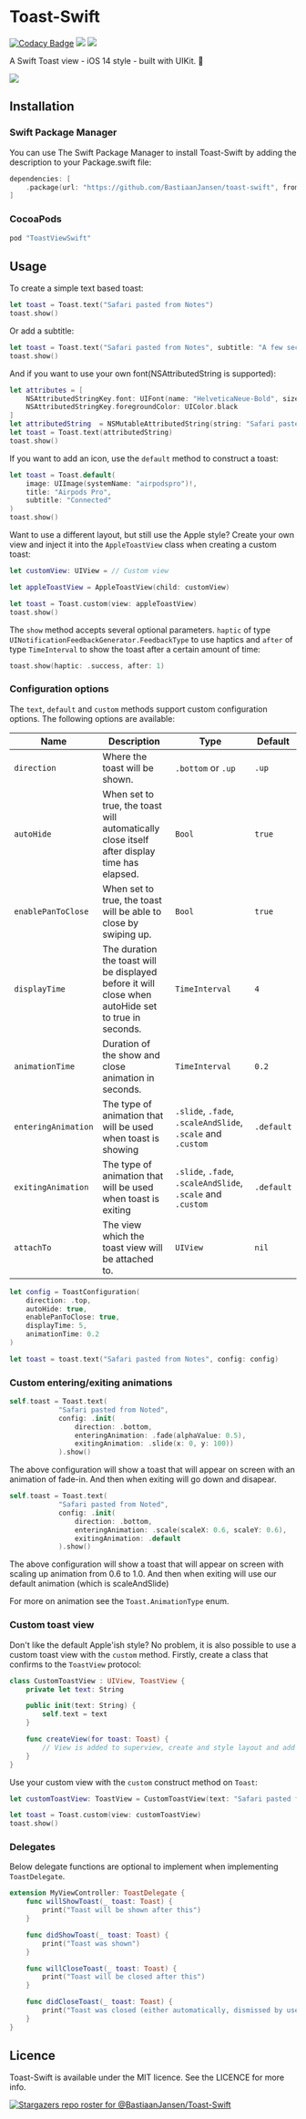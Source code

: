 # Toast-Swift

[![Codacy Badge](https://app.codacy.com/project/badge/Grade/6eeb888f65db4c168435e739cb7c84e3)](https://www.codacy.com/gh/BastiaanJansen/Toast-Swift/dashboard?utm_source=github.com&amp;utm_medium=referral&amp;utm_content=BastiaanJansen/Toast-Swift&amp;utm_campaign=Badge_Grade)
![](https://img.shields.io/github/license/BastiaanJansen/Toast-Swift)
![](https://img.shields.io/github/issues/BastiaanJansen/Toast-Swift)

A Swift Toast view - iOS 14 style - built with UIKit. 🍞

<img src="Screenshots/Grid.png">

## Installation

### Swift Package Manager
You can use The Swift Package Manager to install Toast-Swift by adding the description to your Package.swift file:
```swift
dependencies: [
    .package(url: "https://github.com/BastiaanJansen/toast-swift", from: "1.3.2")
]
```

### CocoaPods
```swift
pod "ToastViewSwift"
```

## Usage
To create a simple text based toast:
```swift
let toast = Toast.text("Safari pasted from Notes")
toast.show()
```

Or add a subtitle:
```swift
let toast = Toast.text("Safari pasted from Notes", subtitle: "A few seconds ago")
toast.show()
```

And if you want to use your own font(NSAttributedString is supported):
```swift
let attributes = [
    NSAttributedStringKey.font: UIFont(name: "HelveticaNeue-Bold", size: 17)!, 
    NSAttributedStringKey.foregroundColor: UIColor.black
]
let attributedString  = NSMutableAttributedString(string: "Safari pasted from Notes" , attributes: attributes)
let toast = Toast.text(attributedString)
toast.show()
```

If you want to add an icon, use the `default` method to construct a toast:
```swift
let toast = Toast.default(
    image: UIImage(systemName: "airpodspro")!,
    title: "Airpods Pro",
    subtitle: "Connected"
)
toast.show()
```

Want to use a different layout, but still use the Apple style? Create your own view and inject it into the `AppleToastView` class when creating a custom toast:
```swift
let customView: UIView = // Custom view

let appleToastView = AppleToastView(child: customView)

let toast = Toast.custom(view: appleToastView)
toast.show()
```

The `show` method accepts several optional parameters. `haptic` of type `UINotificationFeedbackGenerator.FeedbackType` to use haptics and `after` of type `TimeInterval` to show the toast after a certain amount of time:
```swift
toast.show(haptic: .success, after: 1)
```

### Configuration options    
The `text`, `default` and `custom` methods support custom configuration options. The following options are available:

| Name            | Description                                                                                         | Type           | Default |
|-----------------|-----------------------------------------------------------------------------------------------------|----------------|---------|
| `direction`      | Where the toast will be shown.        | `.bottom` or `.up`        | `.up`  |
| `autoHide`      | When set to true, the toast will automatically close itself after display time has elapsed.         | `Bool`         | `true`  |
| `enablePanToClose`      | When set to true, the toast will be able to close by swiping up.         | `Bool`         | `true`  |
| `displayTime`   | The duration the toast will be displayed before it will close when autoHide set to true in seconds. | `TimeInterval` | `4`     |
| `animationTime` | Duration of the show and close animation in seconds.                                                | `TimeInterval` | `0.2`   |
| `enteringAnimation` | The type of animation that will be used when toast is showing                                   | `.slide`, `.fade`, `.scaleAndSlide`, `.scale` and `.custom` | `.default`|
| `exitingAnimation` | The type of animation that will be used when toast is exiting                                    | `.slide`, `.fade`, `.scaleAndSlide`, `.scale` and `.custom` | `.default`|
| `attachTo`      | The view which the toast view will be attached to.                                                  | `UIView`       | `nil`   |


```swift
let config = ToastConfiguration(
    direction: .top,
    autoHide: true,
    enablePanToClose: true,
    displayTime: 5,
    animationTime: 0.2
)

let toast = toast.text("Safari pasted from Notes", config: config)
```

### Custom entering/exiting animations
```swift
self.toast = Toast.text(
            "Safari pasted from Noted",
            config: .init(
                direction: .bottom,
                enteringAnimation: .fade(alphaValue: 0.5),
                exitingAnimation: .slide(x: 0, y: 100))
            ).show()
```
The above configuration will show a toast that will appear on screen with an animation of fade-in. And then when exiting will go down and disapear.

```swift
self.toast = Toast.text(
            "Safari pasted from Noted",
            config: .init(
                direction: .bottom,
                enteringAnimation: .scale(scaleX: 0.6, scaleY: 0.6),
                exitingAnimation: .default
            ).show()
```
The above configuration will show a toast that will appear on screen with scaling up animation from 0.6 to 1.0. And then when exiting will use our default animation (which is scaleAndSlide)

For more on animation see the `Toast.AnimationType` enum.

### Custom toast view
Don't like the default Apple'ish style? No problem, it is also possible to use a custom toast view with the `custom` method. Firstly, create a class that confirms to the `ToastView` protocol:
```swift
class CustomToastView : UIView, ToastView {
    private let text: String

    public init(text: String) {
        self.text = text
    }

    func createView(for toast: Toast) {
        // View is added to superview, create and style layout and add constraints
    }
}
```
Use your custom view with the `custom` construct method on `Toast`:
```swift
let customToastView: ToastView = CustomToastView(text: "Safari pasted from Notes")

let toast = Toast.custom(view: customToastView)
toast.show()
```

### Delegates
Below delegate functions are optional to implement when implementing `ToastDelegate`.

```swift
extension MyViewController: ToastDelegate {
    func willShowToast(_ toast: Toast) {
        print("Toast will be shown after this")
    }

    func didShowToast(_ toast: Toast) {
        print("Toast was shown")
    }

    func willCloseToast(_ toast: Toast) {
        print("Toast will be closed after this")
    }

    func didCloseToast(_ toast: Toast) {
        print("Toast was closed (either automatically, dismissed by user or programmatically)")
    }
}
```
## Licence
Toast-Swift is available under the MIT licence. See the LICENCE for more info.

[![Stargazers repo roster for @BastiaanJansen/Toast-Swift](https://reporoster.com/stars/BastiaanJansen/Toast-Swift)](https://github.com/BastiaanJansen/Toast-Swift/stargazers)

